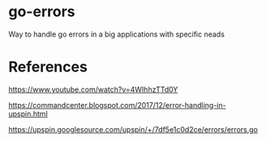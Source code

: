 # go-errors

Way to handle go errors in a big applications with specific neads


# References

https://www.youtube.com/watch?v=4WIhhzTTd0Y

https://commandcenter.blogspot.com/2017/12/error-handling-in-upspin.html

https://upspin.googlesource.com/upspin/+/7df5e1c0d2ce/errors/errors.go
